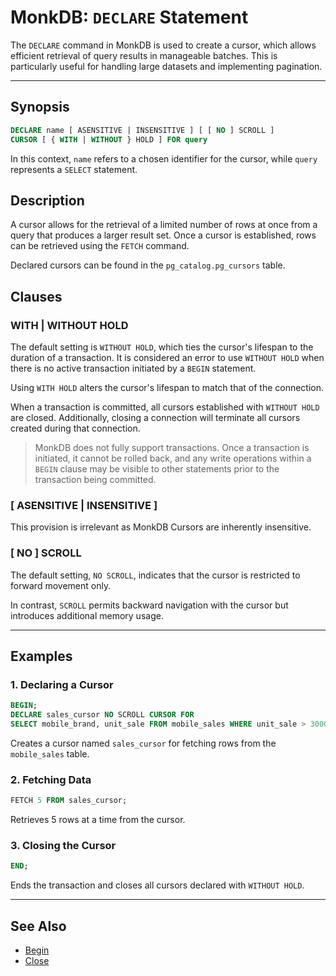# MonkDB: `DECLARE` Statement

The `DECLARE` command in MonkDB is used to create a cursor, which allows efficient retrieval of query results in manageable batches. This is particularly useful for handling large datasets and implementing pagination.

---

## Synopsis

```sql
DECLARE name [ ASENSITIVE | INSENSITIVE ] [ [ NO ] SCROLL ]
CURSOR [ { WITH | WITHOUT } HOLD ] FOR query
```

In this context, `name` refers to a chosen identifier for the cursor, while `query` represents a `SELECT` statement.

## Description

A cursor allows for the retrieval of a limited number of rows at once from a query that produces a larger result set. Once a cursor is established, rows can be retrieved using the `FETCH` command.

Declared cursors can be found in the `pg_catalog.pg_cursors` table.

## Clauses

### WITH | WITHOUT HOLD

The default setting is `WITHOUT HOLD`, which ties the cursor's lifespan to the duration of a transaction. It is considered an error to use `WITHOUT HOLD` when there is no active transaction initiated by a `BEGIN` statement.

Using `WITH HOLD` alters the cursor's lifespan to match that of the connection.

When a transaction is committed, all cursors established with `WITHOUT HOLD` are closed. Additionally, closing a connection will terminate all cursors created during that connection.

> MonkDB does not fully support transactions. Once a transaction is initiated, it cannot be rolled back, and any write operations within a `BEGIN` clause may be visible to other statements prior to the transaction being committed.

### [ ASENSITIVE | INSENSITIVE ]

This provision is irrelevant as MonkDB Cursors are inherently insensitive. 

### [ NO ] SCROLL

The default setting, `NO SCROLL`, indicates that the cursor is restricted to forward movement only. 

In contrast, `SCROLL` permits backward navigation with the cursor but introduces additional memory usage.

--- 

## Examples

### 1. Declaring a Cursor

```sql
BEGIN;
DECLARE sales_cursor NO SCROLL CURSOR FOR
SELECT mobile_brand, unit_sale FROM mobile_sales WHERE unit_sale > 3000;
```

Creates a cursor named `sales_cursor` for fetching rows from the `mobile_sales` table.

### 2. Fetching Data

```sql
FETCH 5 FROM sales_cursor;
```

Retrieves 5 rows at a time from the cursor.

### 3. Closing the Cursor

```sql
END;
```

Ends the transaction and closes all cursors declared with `WITHOUT HOLD`.

---

## See Also

- [Begin](./20_BEGIN.md)
- [Close](./21_CLOSE.md)

